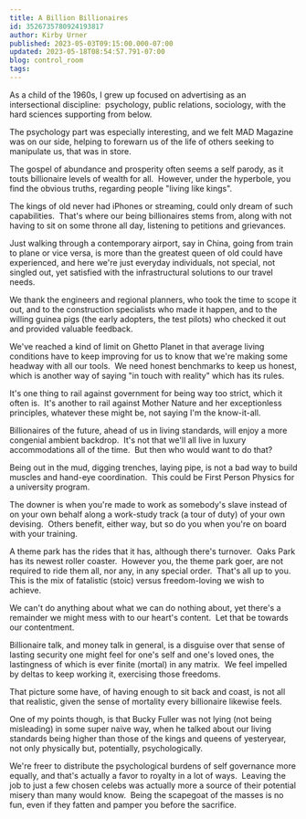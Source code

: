 ```yaml
---
title: A Billion Billionaires
id: 3526735780924193817
author: Kirby Urner
published: 2023-05-03T09:15:00.000-07:00
updated: 2023-05-18T08:54:57.791-07:00
blog: control_room
tags: 
---
```


As a child of the 1960s, I grew up focused on advertising as an intersectional discipline:  psychology, public relations, sociology, with the hard sciences supporting from below.  

The psychology part was especially interesting, and we felt MAD Magazine was on our side, helping to forewarn us of the life of others seeking to manipulate us, that was in store.

The gospel of abundance and prosperity often seems a self parody, as it touts billionaire levels of wealth for all.  However, under the hyperbole, you find the obvious truths, regarding people "living like kings". 

The kings of old never had iPhones or streaming, could only dream of such capabilities.  That's where our being billionaires stems from, along with not having to sit on some throne all day, listening to petitions and grievances.

Just walking through a contemporary airport, say in China, going from train to plane or vice versa, is more than the greatest queen of old could have experienced, and here we're just everyday individuals, not special, not singled out, yet satisfied with the infrastructural solutions to our travel needs.  

We thank the engineers and regional planners, who took the time to scope it out, and to the construction specialists who made it happen, and to the willing guinea pigs (the early adopters, the test pilots) who checked it out and provided valuable feedback.

We've reached a kind of limit on Ghetto Planet in that average living conditions have to keep improving for us to know that we're making some headway with all our tools.  We need honest benchmarks to keep us honest, which is another way of saying "in touch with reality" which has its rules.  

It's one thing to rail against government for being way too strict, which it often is.  It's another to rail against Mother Nature and her exceptionless principles, whatever these might be, not saying I'm the know-it-all.

Billionaires of the future, ahead of us in living standards, will enjoy a more congenial ambient backdrop.  It's not that we'll all live in luxury accommodations all of the time.  But then who would want to do that?  

Being out in the mud, digging trenches, laying pipe, is not a bad way to build muscles and hand-eye coordination.  This could be First Person Physics for a university program.  

The downer is when you're made to work as somebody's slave instead of on your own behalf along a work-study track (a tour of duty) of your own devising.  Others benefit, either way, but so do you when you're on board with your training.

A theme park has the rides that it has, although there's turnover.  Oaks Park has its newest roller coaster.  However you, the theme park goer, are not required to ride them all, nor any, in any special order.  That's all up to you.  This is the mix of fatalistic (stoic) versus freedom-loving we wish to achieve.  

We can't do anything about what we can do nothing about, yet there's a remainder we might mess with to our heart's content.  Let that be towards our contentment.  

Billionaire talk, and money talk in general, is a disguise over that sense of lasting security one might feel for one's self and one's loved ones, the lastingness of which is ever finite (mortal) in any matrix.  We feel impelled by deltas to keep working it, exercising those freedoms.  

That picture some have, of having enough to sit back and coast, is not all that realistic, given the sense of mortality every billionaire likewise feels.

One of my points though, is that Bucky Fuller was not lying (not being misleading) in some super naive way, when he talked about our living standards being higher than those of the kings and queens of yesteryear, not only physically but, potentially, psychologically.  

We're freer to distribute the psychological burdens of self governance more equally, and that's actually a favor to royalty in a lot of ways.  Leaving the job to just a few chosen celebs was actually more a source of their potential misery than many would know.  Being the scapegoat of the masses is no fun, even if they fatten and pamper you before the sacrifice.